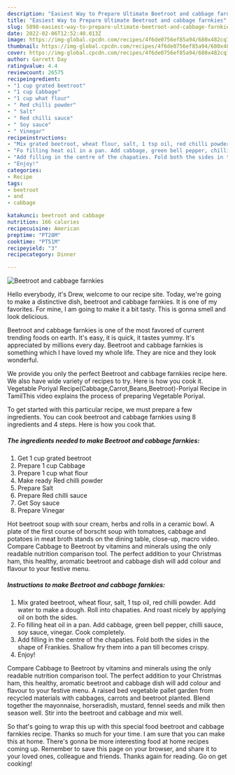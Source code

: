 ```yaml
---
description: "Easiest Way to Prepare Ultimate Beetroot and cabbage farnkies"
title: "Easiest Way to Prepare Ultimate Beetroot and cabbage farnkies"
slug: 5898-easiest-way-to-prepare-ultimate-beetroot-and-cabbage-farnkies
date: 2022-02-06T12:52:40.013Z
image: https://img-global.cpcdn.com/recipes/4f6de0756ef85a94/680x482cq70/beetroot-and-cabbage-farnkies-recipe-main-photo.jpg
thumbnail: https://img-global.cpcdn.com/recipes/4f6de0756ef85a94/680x482cq70/beetroot-and-cabbage-farnkies-recipe-main-photo.jpg
cover: https://img-global.cpcdn.com/recipes/4f6de0756ef85a94/680x482cq70/beetroot-and-cabbage-farnkies-recipe-main-photo.jpg
author: Garrett Day
ratingvalue: 4.4
reviewcount: 26575
recipeingredient:
- "1 cup grated beetroot"
- "1 cup Cabbage"
- "1 cup what flour"
- " Red chilli powder"
- " Salt"
- " Red chilli sauce"
- " Soy sauce"
- " Vinegar"
recipeinstructions:
- "Mix grated beetroot, wheat flour, salt, 1 tsp oil, red chilli powder. Add water to make a dough. Roll into chapaties. And roast nicely by applying oil on both the sides."
- "Fo filling heat oil in a pan. Add cabbage, green bell pepper, chilli sauce, soy sauce, vinegar. Cook completely."
- "Add filling in the centre of the chapaties. Fold both the sides in the shape of Frankies. Shallow fry them into a pan till becomes crispy."
- "Enjoy!"
categories:
- Recipe
tags:
- beetroot
- and
- cabbage

katakunci: beetroot and cabbage 
nutrition: 166 calories
recipecuisine: American
preptime: "PT28M"
cooktime: "PT51M"
recipeyield: "3"
recipecategory: Dinner

---
```



![Beetroot and cabbage farnkies](https://img-global.cpcdn.com/recipes/4f6de0756ef85a94/680x482cq70/beetroot-and-cabbage-farnkies-recipe-main-photo.jpg)

Hello everybody, it's Drew, welcome to our recipe site. Today, we're going to make a distinctive dish, beetroot and cabbage farnkies. It is one of my favorites. For mine, I am going to make it a bit tasty. This is gonna smell and look delicious.

Beetroot and cabbage farnkies is one of the most favored of current trending foods on earth. It's easy, it is quick, it tastes yummy. It's appreciated by millions every day. Beetroot and cabbage farnkies is something which I have loved my whole life. They are nice and they look wonderful.

We provide you only the perfect Beetroot and cabbage farnkies recipe here. We also have wide variety of recipes to try. Here is how you cook it. Vegetable Poriyal Recipe(Cabbage,Carrot,Beans,Beetroot)-Poriyal Recipe in TamilThis video explains the process of preparing Vegetable Poriyal.


To get started with this particular recipe, we must prepare a few ingredients. You can cook beetroot and cabbage farnkies using 8 ingredients and 4 steps. Here is how you cook that.

<!--inarticleads1-->

##### The ingredients needed to make Beetroot and cabbage farnkies:

1. Get 1 cup grated beetroot
1. Prepare 1 cup Cabbage
1. Prepare 1 cup what flour
1. Make ready  Red chilli powder
1. Prepare  Salt
1. Prepare  Red chilli sauce
1. Get  Soy sauce
1. Prepare  Vinegar


Hot beetroot soup with sour cream, herbs and rolls in a ceramic bowl. A plate of the first course of borscht soup with tomatoes, cabbage and potatoes in meat broth stands on the dining table, close-up, macro video. Compare Cabbage to Beetroot by vitamins and minerals using the only readable nutrition comparison tool. The perfect addition to your Christmas ham, this healthy, aromatic beetroot and cabbage dish will add colour and flavour to your festive menu. 

<!--inarticleads2-->

##### Instructions to make Beetroot and cabbage farnkies:

1. Mix grated beetroot, wheat flour, salt, 1 tsp oil, red chilli powder. Add water to make a dough. Roll into chapaties. And roast nicely by applying oil on both the sides.
1. Fo filling heat oil in a pan. Add cabbage, green bell pepper, chilli sauce, soy sauce, vinegar. Cook completely.
1. Add filling in the centre of the chapaties. Fold both the sides in the shape of Frankies. Shallow fry them into a pan till becomes crispy.
1. Enjoy!


Compare Cabbage to Beetroot by vitamins and minerals using the only readable nutrition comparison tool. The perfect addition to your Christmas ham, this healthy, aromatic beetroot and cabbage dish will add colour and flavour to your festive menu. A raised bed vegetable pallet garden from recycled materials with cabbages, carrots and beetroot planted. Blend together the mayonnaise, horseradish, mustard, fennel seeds and milk then season well. Stir into the beetroot and cabbage and mix well. 

So that's going to wrap this up with this special food beetroot and cabbage farnkies recipe. Thanks so much for your time. I am sure that you can make this at home. There's gonna be more interesting food at home recipes coming up. Remember to save this page on your browser, and share it to your loved ones, colleague and friends. Thanks again for reading. Go on get cooking!
